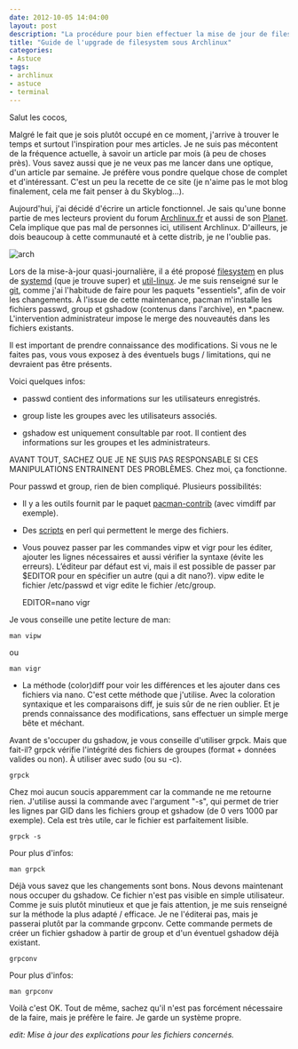 ```yaml
---
date: 2012-10-05 14:04:00
layout: post
description: "La procédure pour bien effectuer la mise de jour de filesystem, avec la distribution Archlinux."
title: "Guide de l'upgrade de filesystem sous Archlinux"
categories:
- Astuce
tags:
- archlinux
- astuce
- terminal
---
```


Salut les cocos,

Malgré le fait que je sois plutôt occupé en ce moment, j'arrive à trouver le temps et surtout l'inspiration pour mes articles. Je ne suis pas mécontent de la fréquence actuelle, à savoir un article par mois (à peu de choses près). Vous savez aussi que je ne veux pas me lancer dans une optique, d'un article par semaine. Je préfère vous pondre quelque chose de complet et d'intéressant. C'est un peu la recette de ce site (je n'aime pas le mot blog finalement, cela me fait penser à du Skyblog...).

<!-- more -->

Aujourd'hui, j'ai décidé d'écrire un article fonctionnel. Je sais qu'une bonne partie de mes lecteurs provient du forum [Archlinux.fr](http://forums.archlinux.fr/) et aussi de son [Planet](http://planet.archlinux.fr/). Cela implique que pas mal de personnes ici, utilisent Archlinux. D'ailleurs, je dois beaucoup à cette communauté et à cette distrib, je ne l'oublie pas.

<img class="imgcenter" alt="arch" src="http://linuxien.legtux.org/uploads/images/2012/10/archlinux.png">

Lors de la mise-à-jour quasi-journalière, il a été proposé [filesystem](http://www.archlinux.org/packages/core/any/filesystem/) en plus de [systemd](http://www.archlinux.org/packages/core/x86_64/systemd/) (que je trouve super) et [util-linux](http://www.archlinux.org/packages/core/x86_64/util-linux/). Je me suis renseigné sur le [git](https://projects.archlinux.org/svntogit/packages.git/log/trunk?h=packages/filesystem), comme j'ai l'habitude de faire pour les paquets "essentiels", afin de voir les changements. À l'issue de cette maintenance, pacman m'installe les fichiers passwd, group et gshadow (contenus dans l'archive), en *.pacnew. L'intervention administrateur impose le merge des nouveautés dans les fichiers existants.

Il est important de prendre connaissance des modifications. Si vous ne le faites pas, vous vous exposez à des éventuels bugs / limitations, qui ne devraient pas être présents.

Voici quelques infos:

- passwd contient des informations sur les utilisateurs enregistrés.

- group liste les groupes avec les utilisateurs associés.

- gshadow est uniquement consultable par root. Il contient des informations sur les groupes et les administrateurs.

AVANT TOUT, SACHEZ QUE JE NE SUIS PAS RESPONSABLE SI CES MANIPULATIONS ENTRAINENT DES PROBLÈMES. Chez moi, ça fonctionne.

Pour passwd et group, rien de bien compliqué. Plusieurs possibilités:

- Il y a les outils fournit par le paquet [pacman-contrib](http://www.archlinux.org/packages/community/any/pacman-contrib/) (avec vimdiff par exemple).

- Des [scripts](http://xyne.archlinux.ca/projects/pacnew_scripts/) en perl qui permettent le merge des fichiers.

- Vous pouvez passer par les commandes vipw et vigr pour les éditer, ajouter les lignes nécessaires et aussi vérifier la syntaxe (évite les erreurs). L’éditeur par défaut est vi, mais il est possible de passer par $EDITOR pour en spécifier un autre (qui a dit nano?). vipw edite le fichier /etc/passwd et vigr edite le fichier /etc/group.

	EDITOR=nano vigr

Je vous conseille une petite lecture de man:

	man vipw

ou

	man vigr

- La méthode (color)diff pour voir les différences et les ajouter dans ces fichiers via nano. C'est cette méthode que j'utilise. Avec la coloration syntaxique et les comparaisons diff, je suis sûr de ne rien oublier. Et je prends connaissance des modifications, sans effectuer un simple merge bête et méchant.

Avant de s'occuper du gshadow, je vous conseille d'utiliser grpck. Mais que fait-il? grpck vérifie l'intégrité des fichiers de groupes (format + données valides ou non). À utiliser avec sudo (ou su -c).

	grpck

Chez moi aucun soucis apparemment car la commande ne me retourne rien. J'utilise aussi la commande avec l'argument "-s", qui permet de trier les lignes par GID dans les fichiers group et gshadow (de 0 vers 1000 par exemple). Cela est très utile, car le fichier est parfaitement lisible.

	grpck -s

Pour plus d'infos:

	man grpck

Déjà vous savez que les changements sont bons. Nous devons maintenant nous occuper du gshadow. Ce fichier n'est pas visible en simple utilisateur. Comme je suis plutôt minutieux et que je fais attention, je me suis renseigné sur la méthode la plus adapté / efficace.
Je ne l'éditerai pas, mais je passerai plutôt par la commande grpconv. Cette commande permets de créer un fichier gshadow à partir de group et d'un éventuel gshadow déjà existant.

	grpconv

Pour plus d'infos:

	man grpconv

Voilà c'est OK. Tout de même, sachez qu'il n'est pas forcément nécessaire de la faire, mais je préfère le faire. Je garde un système propre.


_edit: Mise à jour des explications pour les fichiers concernés._
